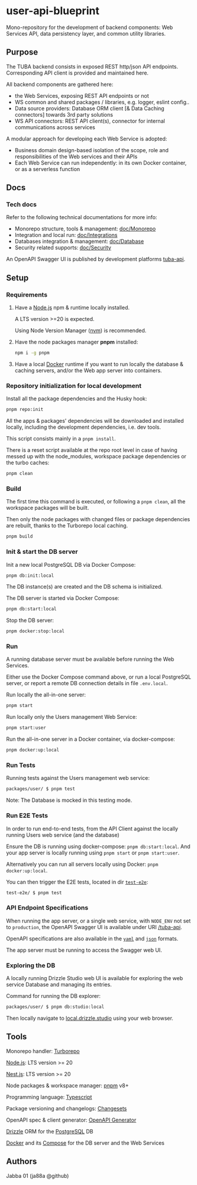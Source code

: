 # user-api-blueprint

Mono-repository for the development of backend components: Web Services API, data persistency layer, and common utility libraries.

## Purpose

The TUBA backend consists in exposed REST http/json API endpoints.
Corresponding API client is provided and maintained here.

All backend components are gathered here:

- the Web Services, exposing REST API endpoints or not
- WS common and shared packages / libraries, e.g. logger, eslint config..
- Data source providers: Database ORM client [& Data Caching connectors] towards 3rd party solutions
- WS API connectors: REST API client(s), connector for internal communications across services

A modular approach for developing each Web Service is adopted:

- Business domain design-based isolation of the scope, role and responsibilities of the Web services and their APIs
- Each Web Service can run independently: in its own Docker container, or as a serverless function

## Docs

### Tech docs

Refer to the following technical documentations for more info:

- Monorepo structure, tools & management: [doc/Monorepo](./doc/Monorepo.md)
- Integration and local run: [doc/Integrations](./doc/Integrations.md)
- Databases integration & management: [doc/Database](./doc/Database.md)
- Security related supports: [doc/Security](./doc/Security.md)

An OpenAPI Swagger UI is published by development platforms [tuba-api](http://localhost:3000/tuba-api).

## Setup

### Requirements

1. Have a [Node.js](https://nodejs.org/en/download/package-manager) npm & runtime locally installed.

   A LTS version >=20 is expected.

   Using Node Version Manager ([nvm](https://github.com/nvm-sh/nvm)) is recommended.

2. Have the node packages manager **pnpm** installed:

   ```sh
   npm i -g pnpm
   ```

3. Have a local [Docker](https://docs.docker.com/engine/install/) runtime if you want to run locally the database & caching servers, and/or the Web app server into containers.

### Repository initialization for local development

Install all the package dependencies and the Husky hook:

```sh
pnpm repo:init
```

All the apps & packages' dependencies will be downloaded and installed locally, including the development dependencies, i.e. dev tools.

This script consists mainly in a `pnpm install`.

There is a reset script available at the repo root level in case of having messed up with the node_modules, workspace package dependencies or the turbo caches:

```sh
pnpm clean
```

### Build

The first time this command is executed, or following a `pnpm clean`, all the workspace packages will be built.

Then only the node packages with changed files or package dependencies are rebuilt, thanks to the Turborepo local caching.

```sh
pnpm build
```

### Init & start the DB server

Init a new local PostgreSQL DB via Docker Compose:

```sh
pnpm db:init:local
```

The DB instance(s) are created and the DB schema is initialized.

The DB server is started via Docker Compose:

```sh
pnpm db:start:local
```

Stop the DB server:

```sh
pnpm docker:stop:local
```

### Run

A running database server must be available before running the Web Services.

Either use the Docker Compose command above, or run a local PostgreSQL server, or report a remote DB connection details in file `.env.local`.

Run locally the all-in-one server:

```sh
pnpm start
```

Run locally only the Users management Web Service:

```sh
pnpm start:user
```

Run the all-in-one server in a Docker container, via docker-compose:

```sh
pnpm docker:up:local
```

### Run Tests

Running tests against the Users management web service:

```sh
packages/user/ $ pnpm test
```

Note: The Database is mocked in this testing mode.

### Run E2E Tests

In order to run end-to-end tests, from the API Client against the locally running Users web service (and the database)

Ensure the DB is running using docker-compose: `pnpm db:start:local`.
And your app server is locally running using `pnpm start` or `pnpm start:user`.

Alternatively you can run all servers locally using Docker: `pnpm docker:up:local`.

You can then trigger the E2E tests, located in dir [`test-e2e`](./test-e2e/):

```sh
test-e2e/ $ pnpm test
```

### API Endpoint Specifications

When running the app server, or a single web service, with `NODE_ENV` not set to `production`, the OpenAPI Swagger UI is available under URI [/tuba-api](http://localhost:3000/tuba-api).

OpenAPI specifications are also available in the [`yaml`](http://localhost:3000/tuba-api-yaml) and [`json`](http://localhost:3000/tuba-api-json) formats.

The app server must be running to access the Swagger web UI.

### Exploring the DB

A locally running Drizzle Studio web UI is available for exploring the web service Database and managing its entries.

Command for running the DB explorer:

```sh
packages/user/ $ pnpm db:studio:local
```

Then locally navigate to [local.drizzle.studio](https://local.drizzle.studio) using your web browser.

## Tools

Monorepo handler: [Turborepo](https://turbo.build/)

[Node.js](https://nodejs.org): LTS version >= 20

[Nest.js](https://nestjs.com): LTS version >= 20

Node packages & workspace manager: [pnpm](https://pnpm.io/) v8+

Programming language: [Typescript](https://typescriptlang.org/)

Package versioning and changelogs: [Changesets](https://github.com/changesets/changesets)

OpenAPI spec & client generator: [OpenAPI Generator](https://openapi-generator.tech/)

[Drizzle](https://orm.drizzle.team/) ORM for the [PostgreSQL](https://www.postgresql.org/) DB

[Docker](https://docker.com) and its [Compose](https://docs.docker.com/compose/) for the DB server and the Web Services

## Authors

Jabba 01 (ja88a @github)
